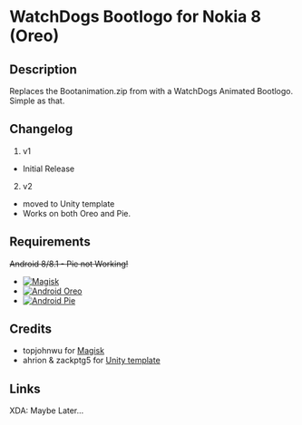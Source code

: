 # WatchDogs Bootlogo for Nokia 8 (Oreo)
## Description
Replaces the Bootanimation.zip from with a WatchDogs Animated Bootlogo.
Simple as that.

## Changelog
1. v1
  * Initial Release
    
2. v2
  * moved to Unity template
  * Works on both Oreo and Pie.

## Requirements
~~Android 8/8.1 - Pie not Working!~~
 * [![Magisk](https://img.shields.io/badge/Magisk-17%2B-00B39B.svg)](https://forum.xda-developers.com/apps/magisk/official-magisk-v7-universal-systemless-t3473445)
  * [![Android Oreo](https://img.shields.io/badge/Oreo-8.1.0-blue.svg)](https://www.android.com/versions/oreo-8-0/)
  * [![Android Pie](https://img.shields.io/badge/Pie-9-%23800080.svg)](https://www.android.com/versions/pie-9-0/)
  
## Credits
  * topjohnwu for [Magisk](https://github.com/topjohnwu/Magisk)
  * ahrion & zackptg5 for [Unity template](https://github.com/Zackptg5/Unity)   
  
## Links
XDA:
Maybe Later...
